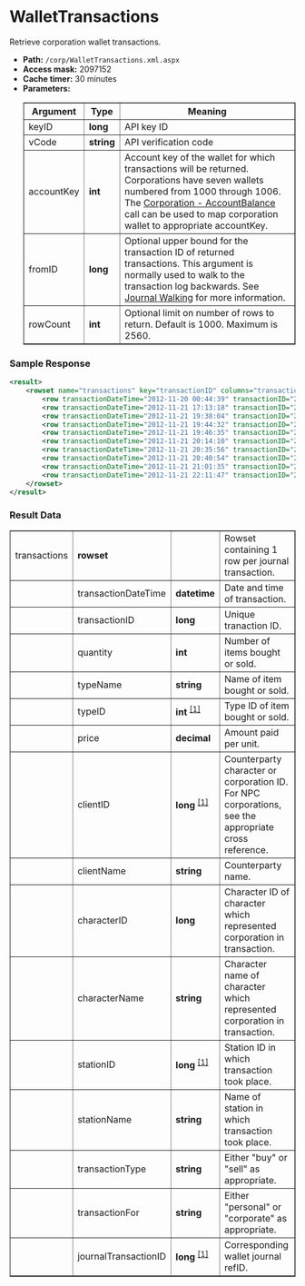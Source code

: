 # WalletTransactions
Retrieve corporation wallet transactions.
  
* __Path:__ ``/corp/WalletTransactions.xml.aspx``
* __Access mask:__ 2097152
* __Cache timer:__ 30 minutes
* __Parameters:__
    <table border="1">
        <tbody>
            <tr>
                <th>Argument</th>
                <th>Type</th>
                <th>Meaning</th>
            </tr>
            <tr>
                <td>keyID</td>
                <td><strong>long</strong></td>
                <td>API key ID</td>
            </tr>
            <tr>
                <td>vCode</td>
                <td><strong>string</strong></td>
                <td>API verification code</td>
            </tr>
            <tr>
                <td>accountKey</td>
                <td><strong>int</strong></td>
                <td>
                Account key of the wallet for which transactions will be returned.  Corporations have seven wallets numbered from 1000 through 1006.  
                The <a href="corp_accountbalance.html">Corporation - AccountBalance</a> call can be used to map corporation wallet to appropriate accountKey.
                </td>
            </tr>
            <tr>
                <td>fromID</td>
                <td><strong>long</strong></td>
                <td>
                Optional upper bound for the transaction ID of returned transactions.  This argument is normally used to walk to the transaction log backwards.
                See <a href="../intro.html#journal-walking">Journal Walking</a> for more information.
                </td>
            </tr>
            <tr>
                <td>rowCount</td>
                <td><strong>int</strong></td>
                <td>
                Optional limit on number of rows to return.  Default is 1000.  Maximum is 2560.
                </td>
            </tr>
        </tbody>
    </table>
    
### Sample Response

```xml
<result>
    <rowset name="transactions" key="transactionID" columns="transactionDateTime,transactionID,quantity,typeName,typeID,price,clientID,clientName,characterID,characterName,stationID,stationName,transactionType,transactionFor,journalTransactionID">
        <row transactionDateTime="2012-11-20 00:44:39" transactionID="2655168130" quantity="1" typeName="800mm Heavy Carbine Repeating Howitzer I" typeID="9329" price="625000.00" clientID="1112594762" clientName="Smedoc" characterID="90251444" characterName="trek apace" stationID="60005686" stationName="Hek VIII - Moon 12 - Boundless Creation Factory" transactionType="sell" transactionFor="corporation" journalTransactionID="6599206786" />
        <row transactionDateTime="2012-11-21 17:13:18" transactionID="2656299632" quantity="1" typeName="Large Rudimentary Concussion Bomb I" typeID="9668" price="1075000.00" clientID="92561495" clientName="Sky Blazed" characterID="90251444" characterName="trek apace" stationID="60005686" stationName="Hek VIII - Moon 12 - Boundless Creation Factory" transactionType="sell" transactionFor="corporation" journalTransactionID="6604731054" />
        <row transactionDateTime="2012-11-21 19:38:04" transactionID="2656400048" quantity="5" typeName="Hobgoblin II" typeID="2456" price="475000.00" clientID="91750778" clientName="Juno Libertas" characterID="90251444" characterName="trek apace" stationID="60005686" stationName="Hek VIII - Moon 12 - Boundless Creation Factory" transactionType="sell" transactionFor="corporation" journalTransactionID="6605221409" />
        <row transactionDateTime="2012-11-21 19:44:32" transactionID="2656404846" quantity="10" typeName="Hobgoblin II" typeID="2456" price="475000.00" clientID="91339209" clientName="Kai Cross" characterID="90251444" characterName="trek apace" stationID="60005686" stationName="Hek VIII - Moon 12 - Boundless Creation Factory" transactionType="sell" transactionFor="corporation" journalTransactionID="6605244403" />
        <row transactionDateTime="2012-11-21 19:46:35" transactionID="2656406483" quantity="5" typeName="Hobgoblin II" typeID="2456" price="475000.00" clientID="1181049174" clientName="Kagerns" characterID="90251444" characterName="trek apace" stationID="60005686" stationName="Hek VIII - Moon 12 - Boundless Creation Factory" transactionType="sell" transactionFor="corporation" journalTransactionID="6605252986" />
        <row transactionDateTime="2012-11-21 20:14:10" transactionID="2656425787" quantity="6" typeName="Hobgoblin II" typeID="2456" price="475000.00" clientID="608953610" clientName="PUNKYY" characterID="90251444" characterName="trek apace" stationID="60005686" stationName="Hek VIII - Moon 12 - Boundless Creation Factory" transactionType="sell" transactionFor="corporation" journalTransactionID="6605349273" />
        <row transactionDateTime="2012-11-21 20:35:56" transactionID="2656440644" quantity="5" typeName="Hobgoblin II" typeID="2456" price="475000.00" clientID="1508173332" clientName="Hasentaenzer" characterID="90251444" characterName="trek apace" stationID="60005686" stationName="Hek VIII - Moon 12 - Boundless Creation Factory" transactionType="sell" transactionFor="corporation" journalTransactionID="6605426606" />
        <row transactionDateTime="2012-11-21 20:40:54" transactionID="2656444190" quantity="2" typeName="Hobgoblin II" typeID="2456" price="475000.00" clientID="1337140157" clientName="Calcius Revolver" characterID="90251444" characterName="trek apace" stationID="60005686" stationName="Hek VIII - Moon 12 - Boundless Creation Factory" transactionType="sell" transactionFor="corporation" journalTransactionID="6605444557" />
        <row transactionDateTime="2012-11-21 21:01:35" transactionID="2656458693" quantity="2" typeName="Hobgoblin II" typeID="2456" price="475000.00" clientID="1893909101" clientName="Constapatris" characterID="90251444" characterName="trek apace" stationID="60005686" stationName="Hek VIII - Moon 12 - Boundless Creation Factory" transactionType="sell" transactionFor="corporation" journalTransactionID="6605516695" />
        <row transactionDateTime="2012-11-21 22:11:47" transactionID="2656506286" quantity="6" typeName="Hobgoblin II" typeID="2456" price="475000.00" clientID="92328042" clientName="Haruchai Ardenol" characterID="90251444" characterName="trek apace" stationID="60005686" stationName="Hek VIII - Moon 12 - Boundless Creation Factory" transactionType="sell" transactionFor="corporation" journalTransactionID="6605751393" />
    </rowset>
</result>
```

### Result Data

<table border="1">
    <tbody>
        <tr>
            <td>transactions</td>
            <td><strong>rowset</strong></td>
            <td></td>
            <td>Rowset containing 1 row per journal transaction.</td>
        </tr>
        <tr>
            <td></td>
            <td>transactionDateTime</td>
            <td><strong>datetime</strong></td>
            <td>Date and time of transaction.</td>
        </tr>
        <tr>
            <td></td>
            <td>transactionID</td>
            <td><strong>long</strong></td>
            <td>Unique tranaction ID.</td>
        </tr>
        <tr>
            <td></td>
            <td>quantity</td>
            <td><strong>int</strong></td>
            <td>Number of items bought or sold.</td>
        </tr>
        <tr>
            <td></td>
            <td>typeName</td>
            <td><strong>string</strong></td>
            <td>Name of item bought or sold.</td>
        </tr>
        <tr>
            <td></td>
            <td>typeID</td>
            <td>
                <strong>int</strong>
                <sup>
                    <a href="../../sde/yaml/yaml_typeIDs.html" title="Inventory Types file">[1]</a>
                </sup>
            </td>
            <td>Type ID of item bought or sold.</td>
        </tr>
        <tr>
            <td></td>
            <td>price</td>
            <td><strong>decimal</strong></td>
            <td>Amount paid per unit.</td>
        </tr>
        <tr>
            <td></td>
            <td>clientID</td>
            <td>
                <strong>long</strong>
                <sup>
                    <a href="../../sde/mssql/mssql_crpNPCCorporations.html" title="NPC Corporations table when counterparty is an NPC Corporation">[1]</a>
                </sup>
            </td>
            <td>Counterparty character or corporation ID.  For NPC corporations, see the appropriate cross reference.</td>
        </tr>
        <tr>
            <td></td>
            <td>clientName</td>
            <td><strong>string</strong></td>
            <td>Counterparty name.</td>
        </tr>
        <tr>
            <td></td>
            <td>characterID</td>
            <td><strong>long</strong></td>
            <td>Character ID of character which represented corporation in transaction.</td>
        </tr>
        <tr>
            <td></td>
            <td>characterName</td>
            <td><strong>string</strong></td>
            <td>Character name of character which represented corporation in transaction.</td>
        </tr>
        <tr>
            <td></td>
            <td>stationID</td>
            <td>
                <strong>long</strong>
                <sup>
                    <a href="../../sde/mssql/mssql_staStations.html" title="Stations table">[1]</a>
                </sup>
            </td>
            <td>Station ID in which transaction took place.</td>
        </tr>
        <tr>
            <td></td>
            <td>stationName</td>
            <td><strong>string</strong></td>
            <td>Name of station in which transaction took place.</td>
        </tr>
        <tr>
            <td></td>
            <td>transactionType</td>
            <td><strong>string</strong></td>
            <td>Either "buy" or "sell" as appropriate.</td>
        </tr>
        <tr>
            <td></td>
            <td>transactionFor</td>
            <td><strong>string</strong></td>
            <td>Either "personal" or "corporate" as appropriate.</td>
        </tr>
        <tr>
            <td></td>
            <td>journalTransactionID</td>
            <td>
                <strong>long</strong>
                <sup>
                    <a href="corp_walletjournal.html" title="Stations table">[1]</a>
                </sup>
            </td>
            <td>Corresponding wallet journal refID.</td>
        </tr>
    </tbody>
</table>


